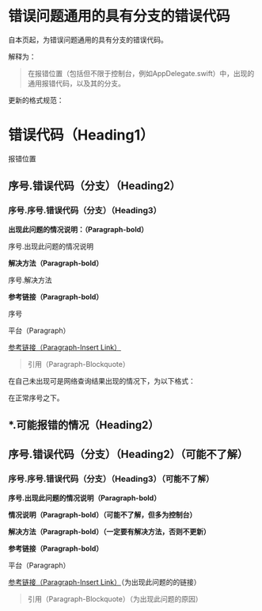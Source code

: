 # 错误问题通用的具有分支的错误代码

自本页起，为错误问题通用的具有分支的错误代码。

解释为：

> 在报错位置（包括但不限于控制台，例如AppDelegate.swift）中，出现的通用报错代码，以及其的分支。

更新的格式规范：

# 错误代码（Heading1）

报错位置

## 序号.错误代码（分支）（Heading2）

### 序号.序号.错误代码（分支）（Heading3）

**出现此问题的情况说明：（Paragraph-bold）**

序号.出现此问题的情况说明

**解决方法（Paragraph-bold）**

序号.解决方法

**参考链接（Paragraph-bold）**

序号

平台（Paragraph）

[参考链接（Paragraph-Insert Link）](https://www.gitbook.com/book/felixxiong/learn-swift-study-note/edit#)

> 引用（Paragraph-Blockquote）

在自己未出现可是网络查询结果出现的情况下，为以下格式：

在正常序号之下。

## \*.可能报错的情况（Heading2）

## 序号.错误代码（分支）（Heading2）（可能不了解）

### 序号.序号.错误代码（分支）（Heading3）（可能不了解）

**序号.出现此问题的情况说明（Paragraph-bold）**

**情况说明（Paragraph-bold）（可能不了解，但多为控制台）**

**解决方法（Paragraph-bold）（一定要有解决方法，否则不更新）**

**参考链接（Paragraph-bold）**

平台（Paragraph）

[参考链接（Paragraph-Insert Link）](https://www.gitbook.com/book/felixxiong/learn-swift-study-note/edit#)（为出现此问题的的链接）

> 引用（Paragraph-Blockquote）（为出现此问题的原因）



